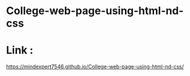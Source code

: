 # College-web-page-using-html-nd-css

# Link : 
https://mindexpert7546.github.io/College-web-page-using-html-nd-css/
